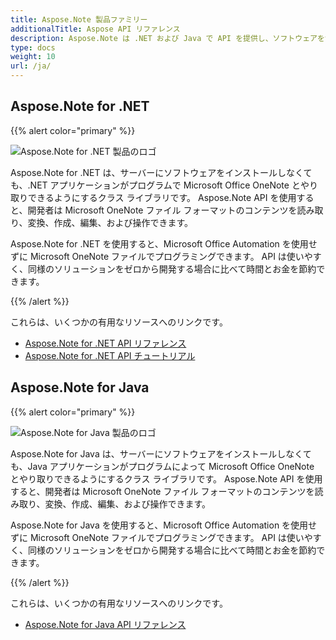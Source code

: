 ```yaml
---
title: Aspose.Note 製品ファミリー
additionalTitle: Aspose API リファレンス
description: Aspose.Note は .NET および Java で API を提供し、ソフトウェアをサーバーにインストールしなくてもプログラムで Microsoft Office OneNote とやり取りできます。 Aspose.Note API を使用すると、開発者は Microsoft OneNote ファイル フォーマットのコンテンツを読み取り、変換、作成、編集、および操作できます。
type: docs
weight: 10
url: /ja/
---
```


## Aspose.Note for .NET

{{% alert color="primary" %}} 

![Aspose.Note for .NET 製品のロゴ](../home_1.png)

Aspose.Note for .NET は、サーバーにソフトウェアをインストールしなくても、.NET アプリケーションがプログラムで Microsoft Office OneNote とやり取りできるようにするクラス ライブラリです。 Aspose.Note API を使用すると、開発者は Microsoft OneNote ファイル フォーマットのコンテンツを読み取り、変換、作成、編集、および操作できます。

Aspose.Note for .NET を使用すると、Microsoft Office Automation を使用せずに Microsoft OneNote ファイルでプログラミングできます。 API は使いやすく、同様のソリューションをゼロから開発する場合に比べて時間とお金を節約できます。

{{% /alert %}} 

これらは、いくつかの有用なリソースへのリンクです。
- [Aspose.Note for .NET API リファレンス](/note/ja/net/)
- [Aspose.Note for .NET API チュートリアル](/tutorials/note/ja/net/)

## Aspose.Note for Java

{{% alert color="primary" %}}

![Aspose.Note for Java 製品のロゴ](../home_2.png)

Aspose.Note for Java は、サーバーにソフトウェアをインストールしなくても、Java アプリケーションがプログラムによって Microsoft Office OneNote とやり取りできるようにするクラス ライブラリです。 Aspose.Note API を使用すると、開発者は Microsoft OneNote ファイル フォーマットのコンテンツを読み取り、変換、作成、編集、および操作できます。

Aspose.Note for Java を使用すると、Microsoft Office Automation を使用せずに Microsoft OneNote ファイルでプログラミングできます。 API は使いやすく、同様のソリューションをゼロから開発する場合に比べて時間とお金を節約できます。

{{% /alert %}} 

これらは、いくつかの有用なリソースへのリンクです。
- [Aspose.Note for Java API リファレンス](/note/java/)